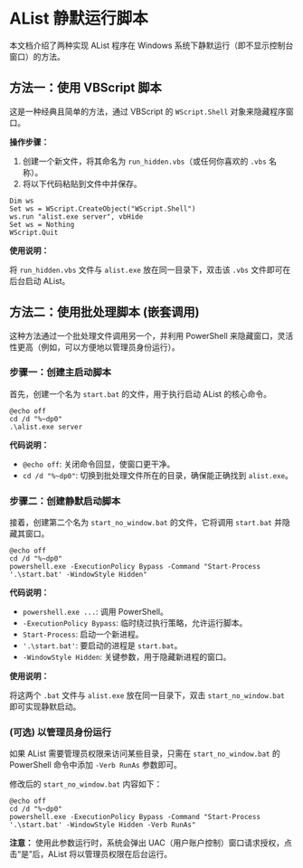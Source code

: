 # AList 静默运行脚本

本文档介绍了两种实现 AList 程序在 Windows 系统下静默运行（即不显示控制台窗口）的方法。

## 方法一：使用 VBScript 脚本

这是一种经典且简单的方法，通过 VBScript 的 `WScript.Shell` 对象来隐藏程序窗口。

**操作步骤：**
1.  创建一个新文件，将其命名为 `run_hidden.vbs`（或任何你喜欢的 `.vbs` 名称）。
2.  将以下代码粘贴到文件中并保存。
```vbscript
Dim ws
Set ws = WScript.CreateObject("WScript.Shell")
ws.run "alist.exe server", vbHide
Set ws = Nothing
WScript.Quit
```
**使用说明：**

将 `run_hidden.vbs` 文件与 `alist.exe` 放在同一目录下，双击该 `.vbs` 文件即可在后台启动 AList。

## 方法二：使用批处理脚本 (嵌套调用)

这种方法通过一个批处理文件调用另一个，并利用 PowerShell 来隐藏窗口，灵活性更高（例如，可以方便地以管理员身份运行）。

### 步骤一：创建主启动脚本

首先，创建一个名为 `start.bat` 的文件，用于执行启动 AList 的核心命令。
```batch
@echo off
cd /d "%~dp0"
.\alist.exe server
```
**代码说明：**
*   `@echo off`: 关闭命令回显，使窗口更干净。
*   `cd /d "%~dp0"`: 切换到批处理文件所在的目录，确保能正确找到 `alist.exe`。

### 步骤二：创建静默启动脚本

接着，创建第二个名为 `start_no_window.bat` 的文件，它将调用 `start.bat` 并隐藏其窗口。
```batch
@echo off
cd /d "%~dp0"
powershell.exe -ExecutionPolicy Bypass -Command "Start-Process '.\start.bat' -WindowStyle Hidden"
```

**代码说明：**
*   `powershell.exe ...`: 调用 PowerShell。
*   `-ExecutionPolicy Bypass`: 临时绕过执行策略，允许运行脚本。
*   `Start-Process`: 启动一个新进程。
*   `'.\start.bat'`: 要启动的进程是 `start.bat`。
*   `-WindowStyle Hidden`: 关键参数，用于隐藏新进程的窗口。

**使用说明：**

将这两个 `.bat` 文件与 `alist.exe` 放在同一目录下，双击 `start_no_window.bat` 即可实现静默启动。

### (可选) 以管理员身份运行

如果 AList 需要管理员权限来访问某些目录，只需在 `start_no_window.bat` 的 PowerShell 命令中添加 `-Verb RunAs` 参数即可。

修改后的 `start_no_window.bat` 内容如下：
```batch
@echo off
cd /d "%~dp0"
powershell.exe -ExecutionPolicy Bypass -Command "Start-Process '.\start.bat' -WindowStyle Hidden -Verb RunAs"
```

**注意：** 使用此参数运行时，系统会弹出 UAC（用户账户控制）窗口请求授权，点击“是”后，AList 将以管理员权限在后台运行。